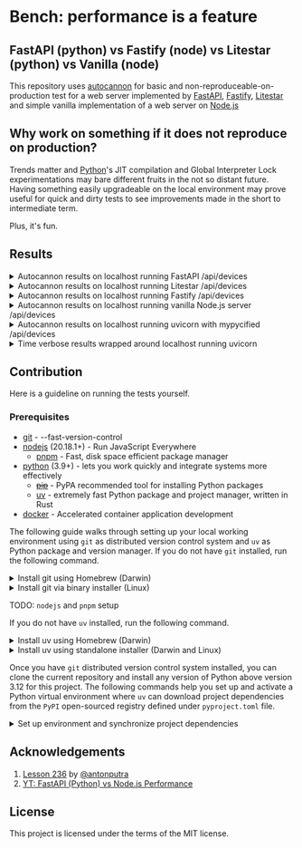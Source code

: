 # Bench: performance is a feature

## FastAPI (python) vs Fastify (node) vs Litestar (python) vs Vanilla (node)

This repository uses [autocannon](https://npmjs.com/package/autocannon) for basic and
non-reproduceable-on-production test for a web server implemented by [FastAPI](https://fastapi.tiangolo.com),
[Fastify](https://fastify.dev), [Litestar](https://litestar.dev) and simple vanilla implementation
of a web server on [Node.js](https://nodejs.org)

## Why work on something if it does not reproduce on production?

Trends matter and [Python](https://www.python.org)'s JIT compilation and Global Interpreter Lock
experimentations may bare different fruits in the not so distant future. Having something easily
upgradeable on the local environment may prove useful for quick and dirty tests to see improvements
made in the short to intermediate term.

Plus, it's fun.

## Results

<details>
    <summary> Autocannon results on localhost running FastAPI /api/devices </summary>

    Running 10s test @ http://localhost:8080/api/devices
    10 connections
    
    ┌─────────┬──────┬──────┬───────┬──────┬─────────┬─────────┬───────┐
    │ Stat    │ 2.5% │ 50%  │ 97.5% │ 99%  │ Avg     │ Stdev   │ Max   │
    ├─────────┼──────┼──────┼───────┼──────┼─────────┼─────────┼───────┤
    │ Latency │ 1 ms │ 2 ms │ 3 ms  │ 3 ms │ 1.83 ms │ 0.58 ms │ 22 ms │
    └─────────┴──────┴──────┴───────┴──────┴─────────┴─────────┴───────┘
    ┌───────────┬─────────┬─────────┬─────────┬─────────┬─────────┬─────────┬─────────┐
    │ Stat      │ 1%      │ 2.5%    │ 50%     │ 97.5%   │ Avg     │ Stdev   │ Min     │
    ├───────────┼─────────┼─────────┼─────────┼─────────┼─────────┼─────────┼─────────┤
    │ Req/Sec   │ 4,327   │ 4,327   │ 4,399   │ 4,479   │ 4,404   │ 38.26   │ 4,327   │
    ├───────────┼─────────┼─────────┼─────────┼─────────┼─────────┼─────────┼─────────┤
    │ Bytes/Sec │ 2.89 MB │ 2.89 MB │ 2.93 MB │ 2.99 MB │ 2.94 MB │ 25.3 kB │ 2.89 MB │
    └───────────┴─────────┴─────────┴─────────┴─────────┴─────────┴─────────┴─────────┘
    
    Req/Bytes counts sampled once per second.
    # of samples: 10
    
    44k requests in 10.04s, 29.4 MB read
</details>

<details>
    <summary> Autocannon results on localhost running Litestar /api/devices </summary>

    Running 10s test @ http://localhost:8080/api/devices
    10 connections
    
    ┌─────────┬──────┬──────┬───────┬──────┬─────────┬─────────┬───────┐
    │ Stat    │ 2.5% │ 50%  │ 97.5% │ 99%  │ Avg     │ Stdev   │ Max   │
    ├─────────┼──────┼──────┼───────┼──────┼─────────┼─────────┼───────┤
    │ Latency │ 1 ms │ 1 ms │ 1 ms  │ 2 ms │ 1.03 ms │ 0.41 ms │ 23 ms │
    └─────────┴──────┴──────┴───────┴──────┴─────────┴─────────┴───────┘
    ┌───────────┬─────────┬─────────┬─────────┬─────────┬─────────┬────────┬─────────┐
    │ Stat      │ 1%      │ 2.5%    │ 50%     │ 97.5%   │ Avg     │ Stdev  │ Min     │
    ├───────────┼─────────┼─────────┼─────────┼─────────┼─────────┼────────┼─────────┤
    │ Req/Sec   │ 7,039   │ 7,039   │ 7,983   │ 8,043   │ 7,756.8 │ 356.17 │ 7,036   │
    ├───────────┼─────────┼─────────┼─────────┼─────────┼─────────┼────────┼─────────┤
    │ Bytes/Sec │ 4.69 MB │ 4.69 MB │ 5.32 MB │ 5.37 MB │ 5.17 MB │ 237 kB │ 4.69 MB │
    └───────────┴─────────┴─────────┴─────────┴─────────┴─────────┴────────┴─────────┘

    Req/Bytes counts sampled once per second.
    # of samples: 10
    
    78k requests in 10.05s, 51.7 MB read
</details>

<details>
    <summary> Autocannon results on localhost running Fastify /api/devices </summary>

    Running 10s test @ http://localhost:8080/api/devices
    10 connections
    
    ┌─────────┬──────┬──────┬───────┬──────┬─────────┬─────────┬───────┐
    │ Stat    │ 2.5% │ 50%  │ 97.5% │ 99%  │ Avg     │ Stdev   │ Max   │
    ├─────────┼──────┼──────┼───────┼──────┼─────────┼─────────┼───────┤
    │ Latency │ 0 ms │ 0 ms │ 0 ms  │ 0 ms │ 0.01 ms │ 0.16 ms │ 22 ms │
    └─────────┴──────┴──────┴───────┴──────┴─────────┴─────────┴───────┘
    ┌───────────┬─────────┬─────────┬─────────┬─────────┬──────────┬──────────┬─────────┐
    │ Stat      │ 1%      │ 2.5%    │ 50%     │ 97.5%   │ Avg      │ Stdev    │ Min     │
    ├───────────┼─────────┼─────────┼─────────┼─────────┼──────────┼──────────┼─────────┤
    │ Req/Sec   │ 41,567  │ 41,567  │ 49,407  │ 50,399  │ 48,371.2 │ 2,548.96 │ 41,548  │
    ├───────────┼─────────┼─────────┼─────────┼─────────┼──────────┼──────────┼─────────┤
    │ Bytes/Sec │ 28.3 MB │ 28.3 MB │ 33.7 MB │ 34.4 MB │ 33 MB    │ 1.74 MB  │ 28.3 MB │
    └───────────┴─────────┴─────────┴─────────┴─────────┴──────────┴──────────┴─────────┘
    
    Req/Bytes counts sampled once per second.
    # of samples: 10
    
    484k requests in 10.04s, 330 MB read
</details>

<details>
    <summary> Autocannon results on localhost running vanilla Node.js server /api/devices </summary>
  
    Running 10s test @ http://localhost:8080/api/devices
    10 connections
    
    ┌─────────┬──────┬──────┬───────┬──────┬─────────┬────────┬───────┐
    │ Stat    │ 2.5% │ 50%  │ 97.5% │ 99%  │ Avg     │ Stdev  │ Max   │
    ├─────────┼──────┼──────┼───────┼──────┼─────────┼────────┼───────┤
    │ Latency │ 0 ms │ 0 ms │ 0 ms  │ 0 ms │ 0.01 ms │ 0.2 ms │ 27 ms │
    └─────────┴──────┴──────┴───────┴──────┴─────────┴────────┴───────┘
    ┌───────────┬─────────┬─────────┬─────────┬────────┬───────────┬──────────┬─────────┐
    │ Stat      │ 1%      │ 2.5%    │ 50%     │ 97.5%  │ Avg       │ Stdev    │ Min     │
    ├───────────┼─────────┼─────────┼─────────┼────────┼───────────┼──────────┼─────────┤
    │ Req/Sec   │ 31,439  │ 31,439  │ 39,231  │ 40,383 │ 38,584.81 │ 2,581.75 │ 31,425  │
    ├───────────┼─────────┼─────────┼─────────┼────────┼───────────┼──────────┼─────────┤
    │ Bytes/Sec │ 22.5 MB │ 22.5 MB │ 28.1 MB │ 29 MB  │ 27.7 MB   │ 1.85 MB  │ 22.5 MB │
    └───────────┴─────────┴─────────┴─────────┴────────┴───────────┴──────────┴─────────┘
    
    Req/Bytes counts sampled once per second.
    # of samples: 10
    
    386k requests in 10.04s, 277 MB read
</details>

<details>
  <summary> Autocannon results on localhost running uvicorn with mypycified /api/devices </summary>

    Running 10s test @ http://localhost:8080/api/devices
    10000 connections
    
    running [====================] 100%
    ┌─────────┬────────┬────────┬─────────┬─────────┬───────────┬───────────┬─────────┐
    │ Stat    │ 2.5%   │ 50%    │ 97.5%   │ 99%     │ Avg       │ Stdev     │ Max     │
    ├─────────┼────────┼────────┼─────────┼─────────┼───────────┼───────────┼─────────┤
    │ Latency │ 160 ms │ 282 ms │ 1116 ms │ 1596 ms │ 385.94 ms │ 519.27 ms │ 9008 ms │
    └─────────┴────────┴────────┴─────────┴─────────┴───────────┴───────────┴─────────┘
    ┌───────────┬─────────┬─────────┬─────────┬─────────┬─────────┬────────┬─────────┐
    │ Stat      │ 1%      │ 2.5%    │ 50%     │ 97.5%   │ Avg     │ Stdev  │ Min     │
    ├───────────┼─────────┼─────────┼─────────┼─────────┼─────────┼────────┼─────────┤
    │ Req/Sec   │ 46,207  │ 46,207  │ 46,367  │ 47,039  │ 46,512  │ 328.22 │ 46,190  │
    ├───────────┼─────────┼─────────┼─────────┼─────────┼─────────┼────────┼─────────┤
    │ Bytes/Sec │ 33.3 MB │ 33.3 MB │ 33.4 MB │ 33.9 MB │ 33.5 MB │ 238 kB │ 33.3 MB │
    └───────────┴─────────┴─────────┴─────────┴─────────┴─────────┴────────┴─────────┘
</details>
<details>
  <summary> Time verbose results wrapped around localhost running uvicorn </summary>

  ```sh
  $ /usr/bin/time -l bench-uvicorn
  >            17.80  real
  >            45.06  user
  >             8.90  sys
  >         32030720  maximum resident set size
  >                0  average shared memory size
  >                0  average unshared data size
  >                0  average unshared stack size
  >           225990  page reclaims
  >             5070  page faults
  >                0  swaps
  >                0  block input operations
  >                0  block output operations
  >           724741  messages sent
  >           248407  messages received
  >              132  signals received
  >             2170  voluntary context switches
  >           625147  involuntary context switches
  >       1150187160  instructions retired
  >        752487685  cycles elapsed
  >         20497664  peak memory footprint
  ```
</details>

## Contribution

Here is a guideline on running the tests yourself.

### Prerequisites

  * [git](https://git-scm.com/) - --fast-version-control
  * [nodejs](https://nodejs.org) (20.18.1+) - Run JavaScript Everywhere
    - [pnpm](https://pnpm.io) - Fast, disk space efficient package manager
  * [python](https://www.python.org) (3.9+) - lets you work quickly and integrate systems more effectively
    * ~~[pip](https://pypi.org/project/pip)~~ - PyPA recommended tool for installing Python packages
    - [uv](https://docs.astral.sh/uv) - extremely fast Python package and project manager, written in Rust
  * [docker](https://www.docker.com) - Accelerated container application development

The following guide walks through setting up your local working environment using `git`
as distributed version control system and `uv` as Python package and version manager.
If you do not have `git` installed, run the following command.

<details>
  <summary> Install git using Homebrew (Darwin) </summary>
  
  ```sh
  brew install git
  ```
</details>

<details>
  <summary> Install git via binary installer (Linux) </summary>
  
  * Debian-based package management
  ```sh
  sudo apt install git-all
  ```

  * Fedora-based package management
  ```sh
  sudo dnf install git-all
  ```
</details>

TODO: `nodejs` and `pnpm` setup

If you do not have `uv` installed, run the following command.

<details>
  <summary> Install uv using Homebrew (Darwin) </summary>

  ```sh
  brew install uv
  ```
</details>

<details>
  <summary> Install uv using standalone installer (Darwin and Linux) </summary>

  ```sh
  curl -LsSf https://astral.sh/uv/install.sh | sh
  ```
</details>

Once you have `git` distributed version control system installed, you can
clone the current repository and  install any version of Python above version
3.12 for this project. The following commands help you set up and activate a
Python virtual environment where `uv` can download project dependencies from the `PyPI`
open-sourced registry defined under `pyproject.toml` file.

<details>
  <summary> Set up environment and synchronize project dependencies </summary>

  ```sh
  git clone git@github.com:aekasitt/bench.git
  cd bench
  uv venv --python 3.12
  source .venv/bin/activate
  uv sync --dev
  ```
</details>

## Acknowledgements

1. [Lesson 236](https://github.com/antonputra/tutorials/tree/main/lessons/236) by [@antonputra](https://github.com/antonputra)
2. [YT: FastAPI (Python) vs Node.js Performance](https://youtu.be/i3TcSeRO8gs)

## License

This project is licensed under the terms of the MIT license.
